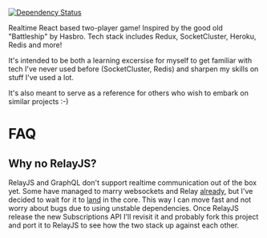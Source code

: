 [![Dependency Status](https://david-dm.org/stipsan/epic.svg)](https://david-dm.org/stipsan/epic)

Realtime React based two-player game! Inspired by the good old "Battleship" by Hasbro.
Tech stack includes Redux, SocketCluster, Heroku, Redis and more!

It's intended to be both a learning excersise for myself to get familiar with tech I've never used before (SocketCluster, Redis) and sharpen my skills on stuff I've used a lot.

It's also meant to serve as a reference for others who wish to embark on similar projects :-)

# FAQ

## Why no RelayJS?

RelayJS and GraphQL don't support realtime communication out of the box yet.
Some have managed to marry websockets and Relay [already](https://github.com/facebook/relay/issues/652#issuecomment-162299541), but I've decided to wait for it to [land](https://github.com/facebook/relay/issues/541) in the core.
This way I can move fast and not worry about bugs due to using unstable dependencies.
Once RelayJS release the new Subscriptions API I'll revisit it and probably fork this project and port it to RelayJS to see how the two stack up against each other.